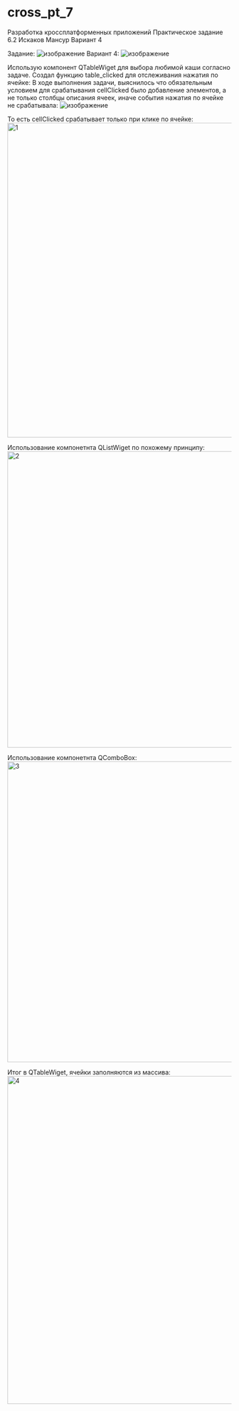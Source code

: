 # cross_pt_7
Разработка кроссплатформенных приложений Практическое задание 6.2 Искаков Мансур Вариант 4

Задание:
![изображение](https://user-images.githubusercontent.com/51114487/212562396-ee734ee8-5a09-4cc2-aaf6-8c0ef865f03e.png)
Вариант 4:
![изображение](https://user-images.githubusercontent.com/51114487/212562409-79e165ee-3bd3-4858-bd7e-7b23bf1aa28c.png)


Использую компонент QTableWiget для выбора любимой каши согласно задаче. Создал функцию table_clicked для отслеживания нажатия по ячейке:
В ходе выполнения задачи, выяснилось что обязательным условием для срабатывания cellClicked было добавление элементов, а не только столбцы описания ячеек, иначе события нажатия по ячейке не срабатывала:
![изображение](https://user-images.githubusercontent.com/51114487/212562919-b1d43c6d-c141-4a8b-acc0-edc8bd147297.png)

То есть cellClicked срабатывает только при клике по ячейке:
<img width="706" alt="1" src="https://user-images.githubusercontent.com/51114487/212562315-0480f774-adf1-40bd-9f94-d4794d46d041.png">

Использование компонетнта QListWiget по похожему принципу:
<img width="665" alt="2" src="https://user-images.githubusercontent.com/51114487/212562316-6ac2f568-8871-43ef-9b4d-7d24d0ceb34a.png">

Использование компонетнта QComboBox:
<img width="675" alt="3" src="https://user-images.githubusercontent.com/51114487/212562312-bbf74f4c-90fc-4eb9-be1d-e6902e3143e9.png">

Итог в QTableWiget, ячейки заполняются из массива:
<img width="736" alt="4" src="https://user-images.githubusercontent.com/51114487/212562314-e4529d6f-5069-4962-9cfe-f291787479ed.png">
